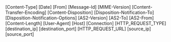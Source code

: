 <headers>
[Content-Type]
[Date]
[From]
[Message-Id]
[MIME-Version]
[Content-Transfer-Encoding]
[Content-Disposition]
[Disposition-Notification-To]
[Disposition-Notification-Options]
[AS2-Version] 
[AS2-To]
[AS2-From]
[Content-Length]
[User-Agent]
[Host]
[Connection]

<attributes>
[HTTP_REQUEST_TYPE]
[destination_ip]
[destination_port]
[HTTP_REQUEST_URL]
[source_ip]
[source_port]